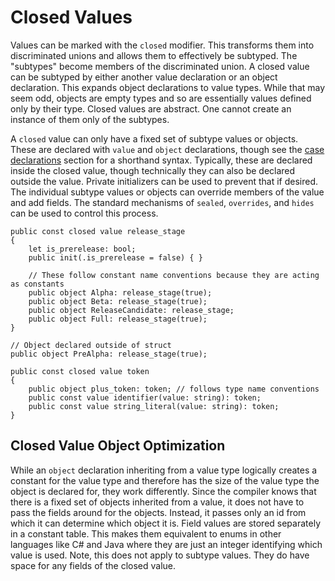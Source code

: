 # Closed Values

Values can be marked with the `closed` modifier. This transforms them into discriminated unions and
allows them to effectively be subtyped. The "subtypes" become members of the discriminated union. A
closed value can be subtyped by either another value declaration or an object declaration. This
expands object declarations to value types. While that may seem odd, objects are empty types and so
are essentially values defined only by their type. Closed values are abstract. One cannot create an
instance of them only of the subtypes.

A `closed` value can only have a fixed set of subtype values or objects. These are declared with
`value` and `object` declarations, though see the [case declarations](case-declarations.md) section
 for a shorthand syntax. Typically, these are declared inside the closed value, though technically
they can also be declared outside the value. Private initializers can be used to prevent that if
desired. The individual subtype values or objects can override members of the value and add fields.
The standard mechanisms of `sealed`, `overrides`, and `hides` can be used to control this process.

```azoth
public const closed value release_stage
{
    let is_prerelease: bool;
    public init(.is_prerelease = false) { }

    // These follow constant name conventions because they are acting as constants
    public object Alpha: release_stage(true);
    public object Beta: release_stage(true);
    public object ReleaseCandidate: release_stage;
    public object Full: release_stage(true);
}

// Object declared outside of struct
public object PreAlpha: release_stage(true);

public const closed value token
{
    public object plus_token: token; // follows type name conventions
    public const value identifier(value: string): token;
    public const value string_literal(value: string): token;
}
```

## Closed Value Object Optimization

While an `object` declaration inheriting from a value type logically creates a constant for the
value type and therefore has the size of the value type the object is declared for, they work
differently. Since the compiler knows that there is a fixed set of objects inherited from a value,
it does not have to pass the fields around for the objects. Instead, it passes only an id from which
it can determine which object it is. Field values are stored separately in a constant table. This
makes them equivalent to enums in other languages like C# and Java where they are just an integer
identifying which value is used. Note, this does not apply to subtype values. They do have space for
any fields of the closed value.
